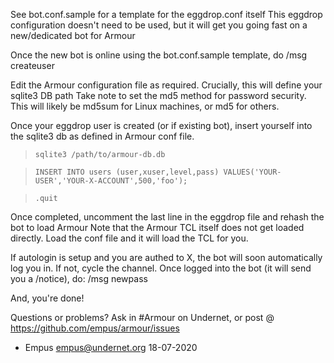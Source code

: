 See bot.conf.sample for a template for the eggdrop.conf itself
This eggdrop configuration doesn't need to be used, but it will get you going fast on a new/dedicated bot for Armour

Once the new bot is online using the bot.conf.sample template, do /msg <bot> createuser

Edit the Armour configuration file as required. Crucially, this will define your sqlite3 DB path
Take note to set the md5 method for password security.  This will likely be md5sum for Linux machines, or md5 for others.

Once your eggdrop user is created (or if existing bot), insert yourself into the sqlite3 db as defined in Armour conf file.

>`sqlite3 /path/to/armour-db.db`

>`INSERT INTO users (user,xuser,level,pass) VALUES('YOUR-USER','YOUR-X-ACCOUNT',500,'foo');`

>`.quit`

Once completed, uncomment the last line in the eggdrop file and rehash the bot to load Armour
Note that the Armour TCL itself does not get loaded directly.  Load the conf file and it will load the TCL for you.

If autologin is setup and you are authed to X, the bot will soon automatically log you in.  If not, cycle the channel.
Once logged into the bot (it will send you a /notice), do: /msg <bot> newpass <pass>

And, you're done!

Questions or problems? Ask in #Armour on Undernet, or post @ <https://github.com/empus/armour/issues>

- Empus <empus@undernet.org>
  18-07-2020
